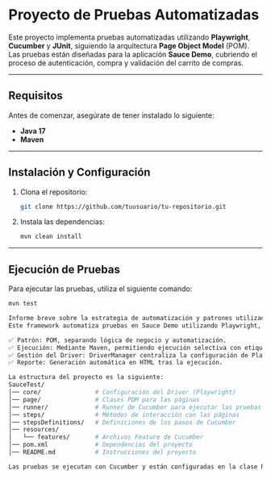 # Proyecto de Pruebas Automatizadas

Este proyecto implementa pruebas automatizadas utilizando **Playwright**, **Cucumber** y **JUnit**, siguiendo la arquitectura **Page Object Model** (POM). Las pruebas están diseñadas para la aplicación **Sauce Demo**, cubriendo el proceso de autenticación, compra y validación del carrito de compras.

---

## Requisitos

Antes de comenzar, asegúrate de tener instalado lo siguiente:

- **Java 17**
- **Maven**

---

## Instalación y Configuración

1. Clona el repositorio:

    ```bash
    git clone https://github.com/tuusuario/tu-repositorio.git
    ```

2. Instala las dependencias:

    ```bash
    mvn clean install
    ```

---

## Ejecución de Pruebas

Para ejecutar las pruebas, utiliza el siguiente comando:

```bash
mvn test

Informe breve sobre la estrategia de automatización y patrones utilizados.
Este framework automatiza pruebas en Sauce Demo utilizando Playwright, Cucumber y JUnit, siguiendo el patrón Page Object Model (POM) para mantener un código modular y reutilizable.

✅ Patrón: POM, separando lógica de negocio y automatización.
✅ Ejecución: Mediante Maven, permitiendo ejecución selectiva con etiquetas (@CompletarCompra).
✅ Gestión del Driver: DriverManager centraliza la configuración de Playwright.
✅ Reporte: Generación automática en HTML tras la ejecución.

La estructura del proyecto es la siguiente:
SauceTest/
│── core/               # Configuración del Driver (Playwright)
│── page/               # Clases POM para las páginas
│── runner/             # Runner de Cucumber para ejecutar las pruebas
│── steps/              # Métodos de interacción con las páginas
│── stepsDefinitions/   # Definiciones de los pasos de Cucumber
│── resources/
│   └── features/       # Archivos Feature de Cucumber
│── pom.xml             # Dependencias del proyecto
│── README.md           # Instrucciones del proyecto

Las pruebas se ejecutan con Cucumber y están configuradas en la clase RunnerTest
